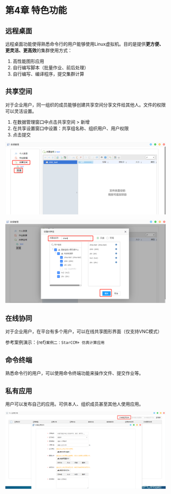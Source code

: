 # 第4章 特色功能

## 远程桌面

远程桌面功能使得熟悉命令行的用户能够使用Linux虚拟机。目的是提供**更方便、更灵活、更高效**的集群使用方式：

1. 高性能图形应用
2. 自行编写脚本（批量作业、前后处理）
3. 自行编写、编译程序，提交集群计算


## 共享空间

对于企业用户，同一组织的成员能够创建共享空间分享文件给其他人。文件的权限可以灵活设置。

1. 在数据管理窗口中点击共享空间 > 新增
2. 在共享设置窗口中设置：共享组名称、组织用户、用户权限
3. 点击提交

![](figs/feature/share_add.png)

![](figs/feature/share_set.png)

## 在线协同

对于企业用户，在平台有多个用户，可以在线共享图形界面（仅支持VNC模式）

参考案例演示：{ref}`案例二：StarCCM+ 仿真计算应用`
## 命令终端

熟悉命令行的用户，可以使用命令终端功能来操作文件、提交作业等。

## 私有应用

用户可以发布自己的应用。可供本人、组织成员甚至其他人使用应用。

![](figs/feature/personal_app.png)